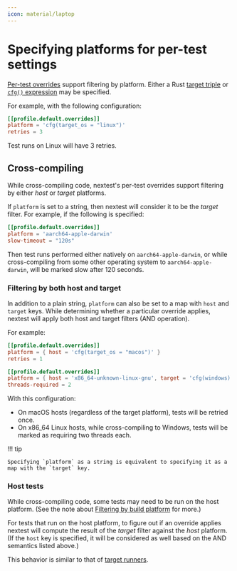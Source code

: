 ```yaml
---
icon: material/laptop
---
```


# Specifying platforms for per-test settings

[Per-test overrides](per-test-overrides.md) support filtering by platform. Either a Rust [target triple](https://doc.rust-lang.org/beta/rustc/platform-support.html#platform-support) or [`cfg()` expression](https://doc.rust-lang.org/reference/conditional-compilation.html) may be specified.

For example, with the following configuration:

```toml title="Platform overrides in <code>.config/nextest.toml</code>"
[[profile.default.overrides]]
platform = 'cfg(target_os = "linux")'
retries = 3
```

Test runs on Linux will have 3 retries.

## Cross-compiling

While cross-compiling code, nextest's per-test overrides support filtering by either _host_ or _target_ platforms.

If `platform` is set to a string, then nextest will consider it to be the _target_ filter. For example, if the following is specified:

```toml
[[profile.default.overrides]]
platform = 'aarch64-apple-darwin'
slow-timeout = "120s"
```

Then test runs performed either natively on `aarch64-apple-darwin`, or while cross-compiling from some other operating system to `aarch64-apple-darwin`, will be marked slow after 120 seconds.

### Filtering by both host and target

<!-- md:version 0.9.58 -->

In addition to a plain string, `platform` can also be set to a map with `host` and `target` keys. While determining whether a particular override applies, nextest will apply both host and target filters (AND operation).

For example:

```toml title="Cross-compile overrides"
[[profile.default.overrides]]
platform = { host = 'cfg(target_os = "macos")' }
retries = 1

[[profile.default.overrides]]
platform = { host = 'x86_64-unknown-linux-gnu', target = 'cfg(windows)' }
threads-required = 2
```

With this configuration:

- On macOS hosts (regardless of the target platform), tests will be retried once.
- On x86_64 Linux hosts, while cross-compiling to Windows, tests will be marked as requiring two threads each.

!!! tip

    Specifying `platform` as a string is equivalent to specifying it as a map with the `target` key.

### Host tests

While cross-compiling code, some tests may need to be run on the host platform. (See the note about [Filtering by build platform](../running.md#filtering-by-build-platform) for more.)

For tests that run on the host platform, to figure out if an override applies nextest will compute the result of the _target_ filter against the _host_ platform. (If the `host` key is specified, it will be considered as well based on the AND semantics listed above.)

This behavior is similar to that of [target runners](../features/target-runners.md#cross-compiling).
